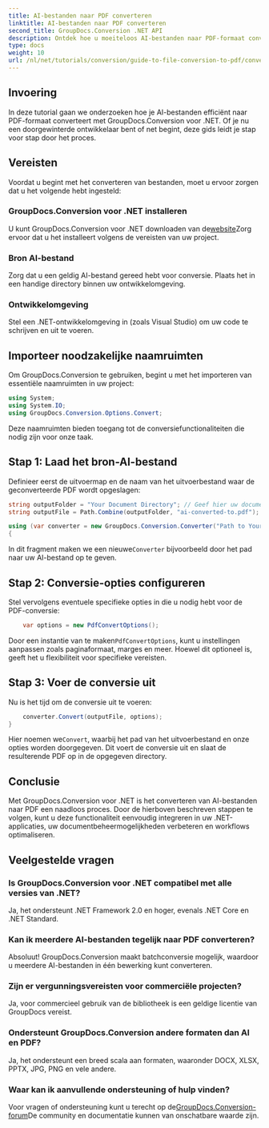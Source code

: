 ```yaml
---
title: AI-bestanden naar PDF converteren
linktitle: AI-bestanden naar PDF converteren
second_title: GroupDocs.Conversion .NET API
description: Ontdek hoe u moeiteloos AI-bestanden naar PDF-formaat converteert met GroupDocs.Conversion voor .NET. Deze tutorial begeleidt u door het installatie-, code-instellings- en conversieproces.
type: docs
weight: 10
url: /nl/net/tutorials/conversion/guide-to-file-conversion-to-pdf/converting-ai-to-pdf/
---
```

## Invoering

In deze tutorial gaan we onderzoeken hoe je AI-bestanden efficiënt naar PDF-formaat converteert met GroupDocs.Conversion voor .NET. Of je nu een doorgewinterde ontwikkelaar bent of net begint, deze gids leidt je stap voor stap door het proces.

## Vereisten

Voordat u begint met het converteren van bestanden, moet u ervoor zorgen dat u het volgende hebt ingesteld:

### GroupDocs.Conversion voor .NET installeren

 U kunt GroupDocs.Conversion voor .NET downloaden van de[website](https://releases.groupdocs.com/conversion/net/)Zorg ervoor dat u het installeert volgens de vereisten van uw project.

### Bron AI-bestand

Zorg dat u een geldig AI-bestand gereed hebt voor conversie. Plaats het in een handige directory binnen uw ontwikkelomgeving.

### Ontwikkelomgeving

Stel een .NET-ontwikkelomgeving in (zoals Visual Studio) om uw code te schrijven en uit te voeren.

## Importeer noodzakelijke naamruimten

Om GroupDocs.Conversion te gebruiken, begint u met het importeren van essentiële naamruimten in uw project:

```csharp
using System;
using System.IO;
using GroupDocs.Conversion.Options.Convert;
```
Deze naamruimten bieden toegang tot de conversiefunctionaliteiten die nodig zijn voor onze taak.

## Stap 1: Laad het bron-AI-bestand

Definieer eerst de uitvoermap en de naam van het uitvoerbestand waar de geconverteerde PDF wordt opgeslagen:

```csharp
string outputFolder = "Your Document Directory"; // Geef hier uw documentdirectory op
string outputFile = Path.Combine(outputFolder, "ai-converted-to.pdf");

using (var converter = new GroupDocs.Conversion.Converter("Path to Your AI File"))
{
```

 In dit fragment maken we een nieuwe`Converter` bijvoorbeeld door het pad naar uw AI-bestand op te geven.

## Stap 2: Conversie-opties configureren

Stel vervolgens eventuele specifieke opties in die u nodig hebt voor de PDF-conversie:

```csharp
    var options = new PdfConvertOptions();
```
 Door een instantie van te maken`PdfConvertOptions`, kunt u instellingen aanpassen zoals paginaformaat, marges en meer. Hoewel dit optioneel is, geeft het u flexibiliteit voor specifieke vereisten.

## Stap 3: Voer de conversie uit

Nu is het tijd om de conversie uit te voeren:

```csharp
    converter.Convert(outputFile, options);
}
```
 Hier noemen we`Convert`, waarbij het pad van het uitvoerbestand en onze opties worden doorgegeven. Dit voert de conversie uit en slaat de resulterende PDF op in de opgegeven directory.

## Conclusie

Met GroupDocs.Conversion voor .NET is het converteren van AI-bestanden naar PDF een naadloos proces. Door de hierboven beschreven stappen te volgen, kunt u deze functionaliteit eenvoudig integreren in uw .NET-applicaties, uw documentbeheermogelijkheden verbeteren en workflows optimaliseren.

## Veelgestelde vragen

### Is GroupDocs.Conversion voor .NET compatibel met alle versies van .NET?

Ja, het ondersteunt .NET Framework 2.0 en hoger, evenals .NET Core en .NET Standard.

### Kan ik meerdere AI-bestanden tegelijk naar PDF converteren?

Absoluut! GroupDocs.Conversion maakt batchconversie mogelijk, waardoor u meerdere AI-bestanden in één bewerking kunt converteren.

### Zijn er vergunningsvereisten voor commerciële projecten?

Ja, voor commercieel gebruik van de bibliotheek is een geldige licentie van GroupDocs vereist.

### Ondersteunt GroupDocs.Conversion andere formaten dan AI en PDF?

Ja, het ondersteunt een breed scala aan formaten, waaronder DOCX, XLSX, PPTX, JPG, PNG en vele andere.

### Waar kan ik aanvullende ondersteuning of hulp vinden?

 Voor vragen of ondersteuning kunt u terecht op de[GroupDocs.Conversion-forum](https://forum.groupdocs.com/c/conversion/11)De community en documentatie kunnen van onschatbare waarde zijn.